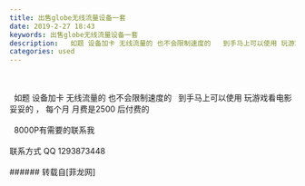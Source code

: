 ```yaml
---
title: 出售globe无线流量设备一套
date: 2019-2-27 18:43
keywords: 出售globe无线流量设备一套
description:   如题 设备加卡 无线流量的 也不会限制速度的   到手马上可以使用 玩游戏看电影妥妥的 ， 每个月 月费是2500 后付费的  8000P有需要的联系我 联系方式 QQ 1293873448  
categories: used
---
```

<td class="t_f" id="postmessage_3124868">

<br/>
<br/>
  如题 设备加卡 无线流量的 也不会限制速度的   到手马上可以使用 玩游戏看电影妥妥的 ， 每个月 月费是2500 后付费的<br/>
<br/>
  8000P有需要的联系我 <br/>
<br/>
联系方式 QQ 1293873448  <br/>
<br/>
</td>
###### 转载自[菲龙网]